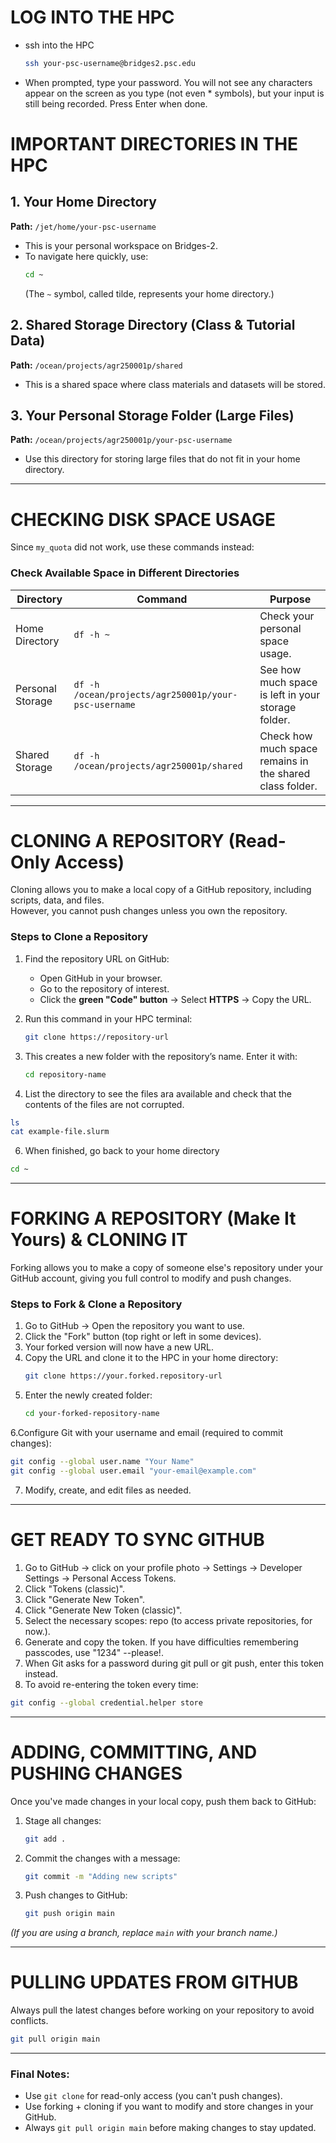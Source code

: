 # LOG INTO THE HPC
- ssh into the HPC
  ```bash
  ssh your-psc-username@bridges2.psc.edu
  ```
- When prompted, type your password. You will not see any characters appear on the screen as you type (not even * symbols), but your input is still being recorded. Press Enter when done.
# IMPORTANT DIRECTORIES IN THE HPC

## 1. Your Home Directory
**Path:** `/jet/home/your-psc-username`
- This is your personal workspace on Bridges-2.
- To navigate here quickly, use:
  ```bash
  cd ~
  ```
  (The `~` symbol, called tilde, represents your home directory.)

## 2. Shared Storage Directory (Class & Tutorial Data)
**Path:** `/ocean/projects/agr250001p/shared`
- This is a shared space where class materials and datasets will be stored.

## 3. Your Personal Storage Folder (Large Files)
**Path:** `/ocean/projects/agr250001p/your-psc-username`
- Use this directory for storing large files that do not fit in your home directory.

---

# CHECKING DISK SPACE USAGE
Since `my_quota` did not work, use these commands instead:

### Check Available Space in Different Directories
| **Directory**          | **Command**                                      | **Purpose** |
|------------------------|--------------------------------------------------|------------|
| Home Directory         | `df -h ~`                                        | Check your personal space usage. |
| Personal Storage       | `df -h /ocean/projects/agr250001p/your-psc-username` | See how much space is left in your storage folder. |
| Shared Storage         | `df -h /ocean/projects/agr250001p/shared`        | Check how much space remains in the shared class folder. |

---

# CLONING A REPOSITORY (Read-Only Access)
Cloning allows you to make a local copy of a GitHub repository, including scripts, data, and files.  
However, you cannot push changes unless you own the repository.

### Steps to Clone a Repository
1. Find the repository URL on GitHub:
   - Open GitHub in your browser.
   - Go to the repository of interest.
   - Click the **green "Code" button** → Select **HTTPS** → Copy the URL.

2. Run this command in your HPC terminal:
   ```bash
   git clone https://repository-url
   ```
3. This creates a new folder with the repository’s name. Enter it with:
   ```bash
   cd repository-name
   ```
4. List the directory to see the files ara available and check that the contents of the files are not corrupted.
  ```bash
  ls
  cat example-file.slurm
  ```
6. When finished, go back to your home directory
  ```bash
  cd ~
  ```

---

# FORKING A REPOSITORY (Make It Yours) & CLONING IT
Forking allows you to make a copy of someone else's repository under your GitHub account, giving you full control to modify and push changes.

### Steps to Fork & Clone a Repository
1. Go to GitHub → Open the repository you want to use.
2. Click the "Fork" button (top right or left in some devices).
3. Your forked version will now have a new URL.
4. Copy the URL and clone it to the HPC in your home directory:
   ```bash
   git clone https://your.forked.repository-url
   ```
5. Enter the newly created folder:
   ```bash
   cd your-forked-repository-name
   ```
6.Configure Git with your username and email (required to commit changes):
  ```bash
  git config --global user.name "Your Name"
  git config --global user.email "your-email@example.com"
   ```
7. Modify, create, and edit files as needed.
---
# GET READY TO SYNC GITHUB
1. Go to GitHub → click on your profile photo → Settings → Developer Settings → Personal Access Tokens.
2. Click "Tokens (classic)".
3. Click "Generate New Token".
4. Click "Generate New Token (classic)".
5. Select the necessary scopes:
        repo (to access private repositories, for now.).
6. Generate and copy the token. If you have difficulties remembering passcodes, use "1234" --please!.
7. When Git asks for a password during git pull or git push, enter this token instead.
8. To avoid re-entering the token every time:
  ```bash
git config --global credential.helper store
   ```
---

# ADDING, COMMITTING, AND PUSHING CHANGES
Once you've made changes in your local copy, push them back to GitHub:

1. Stage all changes:
   ```bash
   git add .
   ```
2. Commit the changes with a message:
   ```bash
   git commit -m "Adding new scripts"
   ```
3. Push changes to GitHub:
   ```bash
   git push origin main
   ```
*(If you are using a branch, replace `main` with your branch name.)*

---

# PULLING UPDATES FROM GITHUB
Always pull the latest changes before working on your repository to avoid conflicts.  
```bash
git pull origin main
```

---

### Final Notes:
- Use `git clone` for read-only access (you can't push changes).
- Use forking + cloning if you want to modify and store changes in your GitHub.
- Always `git pull origin main` before making changes to stay updated.

